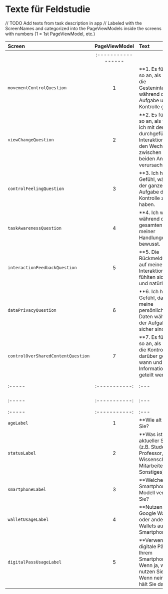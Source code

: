 # Texte für Feldstudie

// TODO Add texts from task description in app
// Labeled with the ScreenNames and categorized into the PageViewModels inside the screens with numbers (1 = 1st PageViewModel, etc.)

| Screen | PageViewModel | Text                                                                                                                                                                                                                                                                                                                                                                                                                                                                                                              | Änderungsvorschlag |
| :----- |:-------------:|:------------------------------------------------------------------------------------------------------------------------------------------------------------------------------------------------------------------------------------------------------------------------------------------------------------------------------------------------------------------------------------------------------------------------------------------------------------------------------------------------------------------| :----------------- |
                                                                                                                                                                                                                                                                                                                                                                                                                                                                                                          | :----------------- |
| `movementControlQuestion` |       1       | **1. Es fühlte sich so an, als hätte ich die Gesteninteraktion während der Aufgabe unter Kontrolle gehabt.                                                                                                                                                                                                                                                                                                                                                                                                        |                                                                                                                                                                                                                                                                                                                                                                                                       |
| `viewChangeQuestion` |       2       | **2. Es fühlte sich so an, als würde ich mit der gerade durchgeführten Interaktionsform den Wechsel zwischen den beiden Ansichten verursachen.        
| `controlFeelingQuestion` |       3       | **3. Ich hatte das Gefühl, während der ganzen Aufgabe die Kontrolle zu haben.                                                                                                                                                                                                                                                                                                                                                                                                                                     |                                                                                                                                                                                                                                                                                                                                                                                                                                    ||                                                                                                                                                                                                                                                                                                                                                                   |
| `taskAwarenessQuestion` |       4       | **4. Ich war mir während der gesamten Aufgabe meiner Handlungen bewusst.                                                                                                                                                                                                                                                                                                                                                                                                                                          |                                                                                                                                                                                                                                                                                                                                                                                                                                         |
| `interactionFeedbackQuestion` |       5       | **5. Die Rückmeldungen auf meine Interaktionen fühlten sich direkt und natürlich an.                                                                                                                                                                                                                                                                                                                                                                                                                              |                                                                                                                                                                                                                                                                                                                                                                                                  |
| `dataPrivacyQuestion` |       6       | **6. Ich hatte das Gefühl, dass meine persönlichen Daten während der Aufgabe sicher sind.                                                                                                                                                                                                                                                                                                                                                                                                                         |                                                                                                                                                                                                                                                                                                                                                                                                   |
| `controlOverSharedContentQuestion` |       7       | **7. Es fühlte sich so an, als hätte ich die Kontrolle darüber gehabt, wann und welche Informationen geteilt werden.                                                                                                                                                                                                                                                                                                                                                                                              |                                                                                                                                                                                                                                                                                                                                                                                                      |
| :----- | :-----------: | :---                                                                                                                                                                                                                                                                                                                                                                                                                                                                                                              | :----------------- |
| :----- | :-----------: | :---                                                                                                                                                                                                                                                                                                                                                                                                                                                                                                              | :----------------- |
| :----- | :-----------: | :---                                                                                                                                                                                                                                                                                                                                                                                                                                                                                                              
| `ageLabel` |       1       | **Wie alt sind Sie?                                                                                                                                                                                                                                                                                                                                                                                                                                                                                               |                                                                                                                                                                                                                                                                                                                                                                   |
| `statusLabel` |       2       | **Was ist Ihr aktueller Status? (z.B. Student, Professor, Wissenschaftlicher Mitarbeiter, Sonstiges)                                                                                                                                                                                                                                                                                                                                                                                                              |                                                                                                                                                                                                                                                                                                                                                                                                   |
| `smartphoneLabel` |       3       | **Welches Smartphone-Modell verwenden Sie?                                                                                                                                                                                                                                                                                                                                                                                                                                                                        |                                                                                                                                                                                                                                                                                                                                                                                                      |
| `walletUsageLabel` |       4       | **Nutzen Sie Google Wallet oder andere Wallets auf Ihrem Smartphone?                                                                                                                                                                                                                                                                                                                                                                                                                                              |                                                                                                                                                                                                                                                                                                                                                                                                                                         |
| `digitalPassUsageLabel` |       5       | **Verwenden Sie digitale Pässe auf Ihrem Smartphone? Wenn ja, wie nutzen Sie diese? Wenn nein, was hält Sie davon ab?                                                                                                                                                                                                                                                                                                                                                                                             |                                                                                                                                                                                                                                                                                                                                                                                                  |


